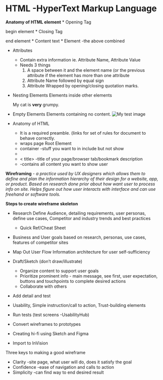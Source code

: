 
# HTML -HyperText Markup Language #

__Anatomy of HTML element__
	* Opening Tag <p>  begin element
	* Closing Tag </p>  end element
	* Content  text
	* Element -the above combined

* Attributes
	* Contain extra information
		ie. Attribute Name, Attribute Value
	* Needs 3 things	
		1. A space between it and the element name (or the previous attribute if the element has more than one attribute
		2. Attribute Name followed by equal sign
		3. Attribute Wrapped by opening/closing quotation marks.

* Nesting Elements
	Elements inside other elements
	<p>My cat is <strong>very</strong> grumpy.</p>

* Empty Elements
	Elements containing no content.
	<img src="images/firefox-icon.png" alt="My test image">

* Anatomy of HTML
	* <!DOCTYPE html>  It is a required preamble. (links for set of rules 	for document to behave correctly.
	* <html></html> wraps page Root Element
	* <head></head> container -stuff you want to in include but not show
	* <meta charset="utf-8"> 
	* <	title></title>  -title of your page/browser tab/bookmark 		description
	* 	<body></body> -contains all content you want to show user


**Wireframing** *- a practice used by UX designers which allows them to define and plan the information hierarchy of their design for a website, app, or product. Based on research done prior about how want user to process info on site. Helps figure out how user interacts with interface and can use freehand or software tools.* 

__Steps to create wireframe skeleton__

* Research
	Define Audience, detailing requirements, user personas, define use cases, 
	Competitor and industry trends and best practices

	* Quick Ref/Cheat Sheet
* Business and User goals based on research, personas, use cases, features of competitor sites

* Map Out User Flow
Information architecture for user self-sufficiency

* Draft/Sketch (don’t draw/illustrate)
	* Organize content to support user goals
	* Prioritize prominent info - main message, see first, user expectation, buttons and touchpoints to complete desired actions	
	* Collaborate with others

* Add detail and test
* Usability, Simple instruction/call to action, Trust-building elements	
* Run tests (test screens -UsabilityHub)

* Convert wireframes to prototypes
* Creating hi-fi using Sketch and Figma
* Import to InVision

	
Three keys to making a good wireframe
* Clarity -site page, what user will do, does it satisfy the goal
* Confidence -ease of navigation and calls to action
* Simplicity -can find way to end desired result
